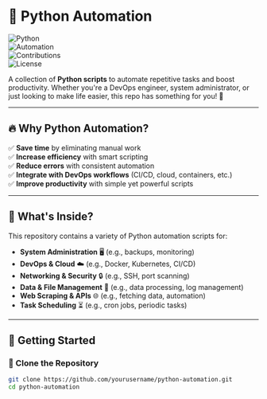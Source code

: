 # 🚀 Python Automation  

![Python](https://img.shields.io/badge/Python-3.8%2B-blue?style=flat&logo=python)  
![Automation](https://img.shields.io/badge/Automation-DevOps-green?style=flat)  
![Contributions](https://img.shields.io/badge/Contributions-Welcome-brightgreen)  
![License](https://img.shields.io/github/license/yourusername/python-automation)  

A collection of **Python scripts** to automate repetitive tasks and boost productivity. Whether you're a DevOps engineer, system administrator, or just looking to make life easier, this repo has something for you! 🚀  

---

## 🔥 Why Python Automation?  

✅ **Save time** by eliminating manual work  
✅ **Increase efficiency** with smart scripting  
✅ **Reduce errors** with consistent automation  
✅ **Integrate with DevOps workflows** (CI/CD, cloud, containers, etc.)  
✅ **Improve productivity** with simple yet powerful scripts  

---

## 📂 What's Inside?  

This repository contains a variety of Python automation scripts for:  

- **System Administration** 🖥️ (e.g., backups, monitoring)  
- **DevOps & Cloud** ☁️ (e.g., Docker, Kubernetes, CI/CD)  
- **Networking & Security** 🔒 (e.g., SSH, port scanning)  
- **Data & File Management** 📂 (e.g., data processing, log management)  
- **Web Scraping & APIs** 🌐 (e.g., fetching data, automation)  
- **Task Scheduling** ⏳ (e.g., cron jobs, periodic tasks)  

---

## 🚀 Getting Started  

### **🔹 Clone the Repository**  
```bash
git clone https://github.com/yourusername/python-automation.git
cd python-automation

